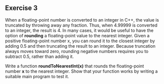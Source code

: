 Exercise 3
---------- 

When a floating-point number is converted to an integer in C++, the value is truncated by throwing away any fraction. Thus, when 4.99999 is converted to an integer, the result is 4. In many cases, it would be useful to have the option of **rounding** a floating-point value to the nearest integer. Given a positive floating-point number x, you can round it to the closest integer by adding 0.5 and then truncating the result to an integer. Because truncation always moves toward zero, rounding negative numbers requires you to subtract 0.5, rather than adding it.

Write a function **roundToNearestInt(x)** that rounds the floating-point number **x** to the nearest integer. Show that your function works by writing a suitable main program to test it.